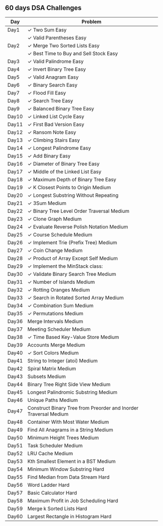 ## 60 days DSA Challenges

| Day  | Problem                                      |
|------|----------------------------------------------|
| Day1 | ✓ Two Sum Easy                           |
|      | ✓ Valid Parentheses Easy                 |
| Day2 | ✓ Merge Two Sorted Lists Easy            |
|      | ✓ Best Time to Buy and Sell Stock Easy   |
| Day3 | ✓ Valid Palindrome Easy                  |
| Day4 | ✓ Invert Binary Tree Easy                |
| Day5 | ✓ Valid Anagram Easy                     |
| Day6 | ✓ Binary Search Easy                     |
| Day7 | ✓ Flood Fill Easy                        |
| Day8 | ✓ Search Tree Easy                       |
| Day9 | ✓ Balanced Binary Tree Easy              |
| Day10| ✓ Linked List Cycle Easy                 |
| Day11| ✓ First Bad Version Easy                 |
| Day12| ✓ Ransom Note Easy                       |
| Day13| ✓ Climbing Stairs Easy                   |
| Day14| ✓ Longest Palindrome Easy                |
| Day15| ✓ Add Binary Easy                        |
| Day16| ✓ Diameter of Binary Tree Easy           |
| Day17| ✓ Middle of the Linked List Easy         |
| Day18| ✓ Maximum Depth of Binary Tree Easy      |
| Day19| ✓ K Closest Points to Origin Medium      |
| Day20| ✓ Longest Substring Without Repeating    |
| Day21| ✓ 3Sum Medium                            |
| Day22| ✓ Binary Tree Level Order Traversal Medium |
| Day23| ✓ Clone Graph Medium                     |
| Day24| ✓ Evaluate Reverse Polish Notation Medium |
| Day25| ✓ Course Schedule Medium                 |
| Day26| ✓ Implement Trie (Prefix Tree) Medium    |
| Day27| ✓ Coin Change Medium                     |
| Day28| ✓ Product of Array Except Self Medium    |
| Day29| ✓ Implement the MinStack class:          |
| Day30| ✓ Validate Binary Search Tree Medium     |
| Day31| ✓ Number of Islands Medium               |
| Day32| ✓ Rotting Oranges Medium                 |
| Day33| ✓ Search in Rotated Sorted Array Medium  |
| Day34| ✓ Combination Sum Medium                 |
| Day35| ✓ Permutations Medium                    |
| Day36|   Merge Intervals Medium                 |
| Day37|   Meeting Scheduler Medium               |
| Day38| ✓ Time Based Key-Value Store Medium      |
| Day39|   Accounts Merge Medium                  |
| Day40| ✓ Sort Colors Medium                     |
| Day41|   String to Integer (atoi) Medium        |
| Day42|   Spiral Matrix Medium                   |
| Day43|   Subsets Medium                          |
| Day44|   Binary Tree Right Side View Medium     |
| Day45|   Longest Palindromic Substring Medium   |
| Day46|   Unique Paths Medium                    |
| Day47|   Construct Binary Tree from Preorder and Inorder Traversal Medium |
| Day48|   Container With Most Water Medium       |
| Day49|   Find All Anagrams in a String Medium   |
| Day50|   Minimum Height Trees Medium            |
| Day51|   Task Scheduler Medium                  |
| Day52|   LRU Cache Medium                       |
| Day53|   Kth Smallest Element in a BST Medium   |
| Day54|   Minimum Window Substring Hard          |
| Day55|   Find Median from Data Stream Hard      |
| Day56|   Word Ladder Hard                       |
| Day57|   Basic Calculator Hard                  |
| Day58|   Maximum Profit in Job Scheduling Hard  |
| Day59|   Merge k Sorted Lists Hard              |
| Day60|   Largest Rectangle in Histogram Hard    |